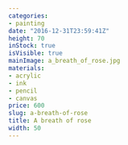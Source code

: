 ```yaml
---
categories:
- painting
date: "2016-12-31T23:59:41Z"
height: 70
inStock: true
isVisible: true
mainImage: a_breath_of_rose.jpg
materials:
- acrylic
- ink
- pencil
- canvas
price: 600
slug: a-breath-of-rose
title: A breath of rose
width: 50
---
```


